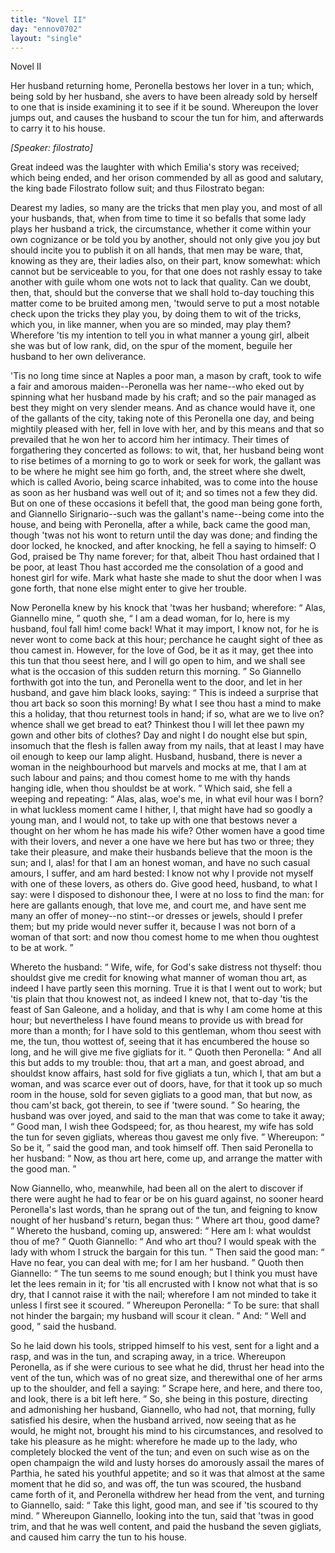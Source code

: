```yaml
---
title: "Novel II"
day: "ennov0702"
layout: "single"
---
```

<html>
 <head>
 </head>
 <body>
  <div id="nov0702" type="novella" who="filostrato">
   <head>
    Novel II
   </head>
   <argument>
    <p>
     <milestone id="p07020001"/>
     <!--(i)-->
     Her husband returning home, Peronella bestows her lover in a tun;
which, being sold by her husband, she avers
to have been already sold by herself to one that is inside examining it to see if it be
sound. Whereupon the lover jumps out, and causes the husband to scour the tun for him, and
afterwards to carry it to his house.
     <!--(/i)-->
    </p>
   </argument>
   <p>
    <i>
     [Speaker: filostrato]
    </i>
   </p>
   <div3 type="commentary" who="author">
    <p>
     <milestone id="p07020002"/>
     <!--(sc)-->
     Great
     <!--(/sc)-->
     indeed was the laughter with which Emilia's story was
	received; which being ended, and her orison commended by all as good and salutary, the
	king bade Filostrato follow suit; and thus Filostrato began:
    </p>
   </div3>
   <div3 type="commentary" who="filostrato">
    <p>
     <milestone id="p07020003"/>
     Dearest my ladies,
	so many are the tricks that men play you, and most of all your husbands, that, when from
	time to time it so befalls that some lady plays her husband a trick, the circumstance,
	whether it come within your own cognizance or be told you by another, should not only give
	you joy but should incite you to publish it on all hands, that men may be ware, that,
	knowing as they are, their ladies also, on their part, know somewhat:
     <milestone id="p07020004"/>
     which
	cannot but be serviceable to you, for that one does not rashly essay to take another with
	guile whom one wots not to lack that quality.
     <milestone id="p07020005"/>
     Can we doubt, then, that, should but the converse that we shall hold
	to-day touching this matter come to be bruited among men, 'twould serve to put a most
	notable check upon the tricks they play you, by doing them to wit of the tricks, which
	you, in like manner, when you are so minded, may play them?
     <milestone id="p07020006"/>
     Wherefore 'tis my
	intention to tell you in what manner a young girl, albeit she was but of low rank, did, on
	the spur of the moment, beguile her husband to her own deliverance.
    </p>
   </div3>
   <pb n="120"/>
   <p>
    <milestone id="p07020007"/>
    'Tis no long time since at Naples a poor man, a mason by craft, took to wife a fair and
amorous maiden--Peronella was her name--who eked out by spinning what her husband made by
his craft; and so the pair managed as best they might on very slender
means.
    <milestone id="p07020008"/>
    And as chance would have it, one of the gallants of the city, taking
note of this Peronella one day, and being mightily pleased with her, fell in love with
her, and by this means and that so prevailed that he won her to accord him her
intimacy.
    <milestone id="p07020009"/>
    Their times of forgathering they concerted as follows: to wit, that,
her husband being wont to rise betimes of a morning to go to work or seek for work, the
gallant was to be where he might see him go forth, and, the street where she dwelt, which
is called Avorio, being scarce inhabited, was to come
into the house as soon as her husband was well out of it; and so times not a few they
did.
    <milestone id="p07020010"/>
    But on one of these occasions it befell that, the good man being gone
forth, and Giannello Sirignario--such was the gallant's name--being come into the house,
and being with Peronella, after a while, back came the good man, though 'twas not his wont
to return until the day was done; and finding the door locked, he knocked, and after
knocking, he fell a saying to himself:
    <milestone id="p07020011"/>
    O God, praised be Thy name forever; for
that, albeit Thou hast ordained that I be poor, at least Thou hast accorded me the
consolation of a good and honest girl for wife. Mark what haste she made to shut the door
when I was gone forth, that none else might enter to give her trouble.
   </p>
   <p>
    <milestone id="p07020012"/>
    Now
Peronella knew by his knock that 'twas her husband; wherefore:
    <q direct="unspecified">
     Alas, Giannello
mine,
    </q>
    quoth she,
    <q direct="unspecified">
     I am a dead woman, for lo, here is my husband, foul fall him! come
back! What it may import, I know not, for he is never wont to come back at this hour;
perchance he caught sight of thee as thou camest in.
     <milestone id="p07020013"/>
     However, for the love of
God, be it as it may, get thee into this tun that thou seest here, and I will go open to
him, and we shall see what is the occasion of this sudden return this morning.
    </q>
    <milestone id="p07020014"/>
    So Giannello forthwith got into the tun, and Peronella went to the door, and
let in her husband, and gave him black looks, saying:
    <q direct="unspecified">
     This is indeed a surprise that
thou art back so soon this morning! By what I see thou hast a mind to make this a holiday,
that thou returnest tools in hand; if so, what are we to live on? whence shall we get
bread to eat? Thinkest thou I will let thee pawn my gown and other bits
     <pb n="121"/>
     of
clothes? Day and night I do nought else but spin, insomuch that the flesh is fallen away
from my nails, that at least I may have oil enough to keep our lamp
alight.
     <milestone id="p07020015"/>
     Husband, husband, there is never a woman in the neighbourhood but
marvels and mocks at me, that I am at such labour and pains; and thou comest home to me
with thy hands hanging idle, when thou shouldst be at work.
    </q>
    <milestone id="p07020016"/>
    Which said, she
fell a weeping and repeating:
    <q direct="unspecified">
     Alas, alas, woe's me, in what evil hour was I born? in
what luckless moment came I hither, I, that might have had so goodly a young man, and I
would not, to take up with one that bestows never a thought on her whom he has made his
wife?
     <milestone id="p07020017"/>
     Other women have a good time with their lovers, and never a one have we
here but has two or three; they take their pleasure, and make their husbands believe that
the moon is the sun; and I, alas! for that I am an honest woman, and have no such casual
amours, I suffer, and am hard bested: I know not why I provide not myself with one of
these lovers, as others do.
     <milestone id="p07020018"/>
     Give good heed, husband, to what I say: were I
disposed to dishonour thee, I were at no loss to find the man: for here are gallants
enough, that love me, and court me, and have sent me many an offer of money--no stint--or
dresses or jewels, should I prefer them; but my pride would never suffer it, because I was
not born of a woman of that sort: and now thou comest home to me when thou oughtest to be
at work.
    </q>
   </p>
   <p>
    <milestone id="p07020019"/>
    Whereto the husband:
    <q direct="unspecified">
     Wife, wife, for God's sake distress not
thyself: thou shouldst give me credit for knowing what manner of woman thou art, as indeed
I have partly seen this morning. True it is that I went out to work; but 'tis plain that
thou knowest not, as indeed I knew not,
     <milestone id="p07020020"/>
     that to-day 'tis the feast of San
Galeone, and a holiday, and that is why I am come home at this hour; but nevertheless I
have found means to provide us with bread for more than a month; for I have sold to this
gentleman, whom thou seest with me, the tun, thou wottest of, seeing that it has
encumbered the house so long, and he will give me five gigliats for it.
    </q>
    <milestone id="p07020021"/>
    Quoth then Peronella:
    <q direct="unspecified">
     And all this but adds to my trouble: thou, that art a
man, and goest abroad, and shouldst know affairs, hast sold for five gigliats a tun, which
I, that am but a woman, and was scarce ever out of doors, have, for that it took up so
much room in the house, sold for seven gigliats to a good man, that but now, as thou
cam'st back, got therein, to see if 'twere sound.
    </q>
    <milestone id="p07020022"/>
    So hearing, the husband
was over
    <pb n="122"/>
    joyed, and said to the man that was come to take it away;
    <q direct="unspecified">
     Good man,
I wish thee Godspeed; for, as thou hearest, my wife has sold the tun for seven gigliats,
whereas thou gavest me only five.
    </q>
    <milestone id="p07020023"/>
    Whereupon:
    <q direct="unspecified">
     So be it,
    </q>
    said the good
man, and took himself off.
    <milestone id="p07020024"/>
    Then said Peronella to her husband:
    <q direct="unspecified">
     Now, as thou
art here, come
up, and arrange the matter with the good man.
    </q>
   </p>
   <p>
    <milestone id="p07020025"/>
    Now Giannello, who, meanwhile,
had been all on the alert to discover if there were aught he had to fear or be on his
guard against, no sooner heard Peronella's last words, than he sprang out of the tun, and
feigning to know nought of her husband's return, began thus:
    <q direct="unspecified">
     Where art thou, good
dame?
    </q>
    <milestone id="p07020026"/>
    Whereto the husband, coming up, answered:
    <q direct="unspecified">
     Here am I: what wouldst
thou of me?
    </q>
    <milestone id="p07020027"/>
    Quoth Giannello:
    <q direct="unspecified">
     And who art thou? I would speak with the
lady with whom I struck the bargain for this tun.
    </q>
    <milestone id="p07020028"/>
    Then said the good
man:
    <q direct="unspecified">
     Have no fear, you can deal with me; for I am her husband.
    </q>
    <milestone id="p07020029"/>
    Quoth then Giannello:
    <q direct="unspecified">
     The tun seems to me sound enough; but I think you must
have let the lees remain in it; for 'tis all encrusted with I know not what that is so
dry, that I cannot raise it with the nail; wherefore I am not minded to take it unless I
first see it scoured.
    </q>
    <milestone id="p07020030"/>
    Whereupon Peronella:
    <q direct="unspecified">
     To be sure: that shall not
hinder the bargain; my husband will scour it clean.
    </q>
    <milestone id="p07020031"/>
    And:
    <q direct="unspecified">
     Well and
good,
    </q>
    said the husband.
   </p>
   <p>
    So he laid down his tools, stripped himself to his
vest, sent for a light and a rasp, and was in the tun, and scraping away, in a trice.
    <milestone id="p07020032"/>
    Whereupon Peronella, as if she were curious to see what he did, thrust her head
into the vent of the tun, which was of no great size, and
therewithal one of her arms up to the shoulder, and fell a saying:
    <q direct="unspecified">
     Scrape here, and here, and there too, and look, there is a bit left
here.
    </q>
    <milestone id="p07020033"/>
    So, she being in this posture, directing and admonishing her
husband, Giannello, who had not, that morning, fully satisfied his desire, when the
husband arrived, now seeing that as he would, he might not, brought his mind to his
circumstances, and resolved to take his pleasure as he might:
    <milestone id="p07020034"/>
    wherefore he made
up to the lady, who completely blocked the vent of the tun; and even on such wise as on
the open champaign the wild and lusty horses do amorously assail the mares of Parthia, he
sated his youthful appetite; and so it was that almost at the same moment that he did so,
and was off, the tun was scoured, the husband came forth of it, and
    <pb n="123"/>
    Peronella
withdrew her head from the vent,
    <milestone id="p07020035"/>
    and turning to
Giannello, said:
    <q direct="unspecified">
     Take this light, good man, and see if 'tis scoured to thy mind.
    </q>
    <milestone id="p07020036"/>
    Whereupon Giannello, looking into the tun, said that 'twas in good trim, and
that he was well content, and paid the husband the seven gigliats, and caused him carry
the tun to his house.
   </p>
  </div>
 </body>
</html>
